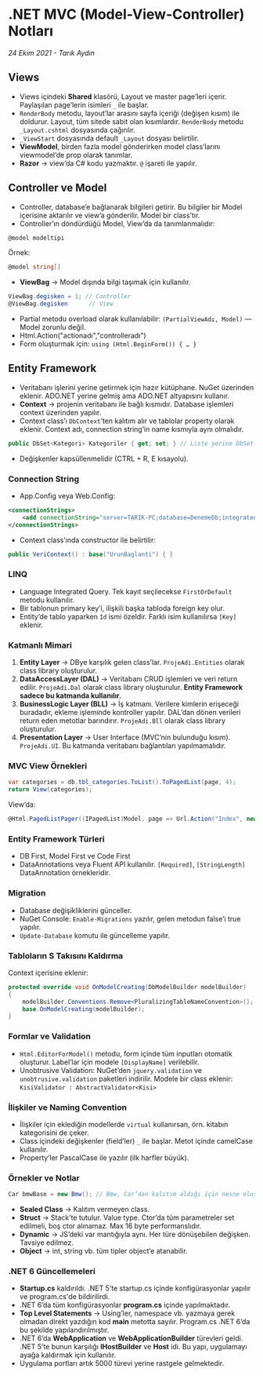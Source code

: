 # .NET MVC (Model-View-Controller) Notları

*24 Ekim 2021 - Tarık Aydın*

## Views
- Views içindeki **Shared** klasörü, Layout ve master page’leri içerir. Paylaşılan page’lerin isimleri `_` ile başlar.  
- `RenderBody` metodu, layout’lar arasını sayfa içeriği (değişen kısım) ile doldurur. Layout, tüm sitede sabit olan kısımlardır. `RenderBody` metodu `_Layout.cshtml` dosyasında çağırılır.  
- `_ViewStart` dosyasında default `_Layout` dosyası belirtilir.  
- **ViewModel**, birden fazla model gönderirken model class’larını viewmodel’de prop olarak tanımlar.  
- **Razor** → view’da C# kodu yazmaktır. `@` işareti ile yapılır.

## Controller ve Model
- Controller, database’e bağlanarak bilgileri getirir. Bu bilgiler bir Model içerisine aktarılır ve view’a gönderilir. Model bir class’tır.  
- Controller’ın döndürdüğü Model, View’da da tanımlanmalıdır:  
```csharp
@model modeltipi
```
Örnek:  
```csharp
@model string[]
```
- **ViewBag** → Model dışında bilgi taşımak için kullanılır.  
```csharp
ViewBag.degisken = 1; // Controller
@ViewBag.degisken      // View
```
- Partial metodu overload olarak kullanılabilir: `(PartialViewAdı, Model)` — Model zorunlu değil.  
- Html.Action("actionadı","controlleradı")  
- Form oluşturmak için: `using (Html.BeginForm()) { … }`  

## Entity Framework
- Veritabanı işlerini yerine getirmek için hazır kütüphane. NuGet üzerinden eklenir. ADO.NET yerine gelmiş ama ADO.NET altyapısını kullanır.  
- **Context** → projenin veritabanı ile bağlı kısmıdır. Database işlemleri context üzerinden yapılır.  
- Context class’ı `DbContext`’ten kalıtım alır ve tablolar property olarak eklenir. Context adı, connection string’in name kısmıyla aynı olmalıdır.  
```csharp
public DbSet<Kategori> Kategoriler { get; set; } // Liste yerine DbSet kullanılır
```
- Değişkenler kapsüllenmelidir (CTRL + R, E kısayolu).  

### Connection String
- App.Config veya Web.Config:  
```xml
<connectionStrings>
    <add connectionString="server=TARIK-PC;database=DenemeDb;integrated security=true;" providerName="System.Data.SqlClient" name="UrunBaglanti" />
</connectionStrings>
```
- Context class’ında constructor ile belirtilir:  
```csharp
public VeriContext() : base("UrunBaglanti") { }
```

### LINQ
- Language Integrated Query. Tek kayıt seçilecekse `FirstOrDefault` metodu kullanılır.  
- Bir tablonun primary key’i, ilişkili başka tabloda foreign key olur.  
- Entity’de tablo yaparken `Id` ismi özeldir. Farklı isim kullanılırsa `[Key]` eklenir.

### Katmanlı Mimari
1. **Entity Layer** → DBye karşılık gelen class’lar. `ProjeAdi.Entities` olarak class library oluşturulur.  
2. **DataAccessLayer (DAL)** → Veritabanı CRUD işlemleri ve veri return edilir. `ProjeAdi.Dal` olarak class library oluşturulur. **Entity Framework sadece bu katmanda kullanılır.**  
3. **BusinessLogic Layer (BLL)** → İş katmanı. Verilere kimlerin erişeceği buradadır, ekleme işleminde kontroller yapılır. DAL’dan dönen verileri return eden metotlar barındırır. `ProjeAdi.Bll` olarak class library oluşturulur.  
4. **Presentation Layer** → User Interface (MVC’nin bulunduğu kısım). `ProjeAdi.UI`. Bu katmanda veritabanı bağlantıları yapılmamalıdır.  

### MVC View Örnekleri
```csharp
var categories = db.tbl_categories.ToList().ToPagedList(page, 4);
return View(categories);
```
View’da:  
```csharp
@Html.PagedListPager((IPagedList)Model, page => Url.Action("Index", new { page }))
```

### Entity Framework Türleri
- DB First, Model First ve Code First  
- DataAnnotations veya Fluent API kullanılır. `[Required]`, `[StringLength]` DataAnnotation örnekleridir.

### Migration
- Database değişikliklerini günceller.  
- NuGet Console: `Enable-Migrations` yazılır, gelen metodun false’i true yapılır.  
- `Update-Database` komutu ile güncelleme yapılır.

### Tabloların S Takısını Kaldırma
Context içerisine eklenir:  
```csharp
protected override void OnModelCreating(DbModelBuilder modelBuilder)
{
    modelBuilder.Conventions.Remove<PluralizingTableNameConvention>();
    base.OnModelCreating(modelBuilder);
}
```

### Formlar ve Validation
- `Html.EditorForModel()` metodu, form içinde tüm inputları otomatik oluşturur. Label’lar için modele `[DisplayName]` verilebilir.  
- Unobtrusive Validation: NuGet’den `jquery.validation` ve `unobtrusive.validation` paketleri indirilir. Modele bir class eklenir: `KisiValidator : AbstractValidator<Kisi>`  

### İlişkiler ve Naming Convention
- İlişkiler için eklediğin modellerde `virtual` kullanırsan, örn. kitabın kategorisini de çeker.  
- Class içindeki değişkenler (field’ler) `_` ile başlar. Metot içinde camelCase kullanılır.  
- Property’ler PascalCase ile yazılır (ilk harfler büyük).  

### Örnekler ve Notlar
```csharp
Car bmwBase = new Bmw(); // Bmw, Car’dan kalıtım aldığı için nesne oluşturulabilir. Sadece Car özelliklerini barındırır.
```
- **Sealed Class** → Kalıtım vermeyen class.  
- **Struct** → Stack’te tutulur. Value type. Ctor’da tüm parametreler set edilmeli, boş ctor alınamaz. Max 16 byte performanslıdır.  
- **Dynamic** → JS’deki var mantığıyla aynı. Her türe dönüşebilen değişken. Tavsiye edilmez.  
- **Object** → int, string vb. tüm tipler object’e atanabilir.  

### .NET 6 Güncellemeleri
- **Startup.cs** kaldırıldı. .NET 5’te startup.cs içinde konfigürasyonlar yapılır ve program.cs'de bildirilirdi.  
- .NET 6’da tüm konfigürasyonlar **program.cs** içinde yapılmaktadır.  
- **Top Level Statements** → Using’ler, namespace vb. yazmaya gerek olmadan direkt yazdığın kod **main** metotta sayılır. Program.cs .NET 6’da bu şekilde yapılandırılmıştır.  
- .NET 6’da **WebApplication** ve **WebApplicationBuilder** türevleri geldi. .NET 5’te bunun karşılığı **IHostBuilder** ve **Host** idi. Bu yapı, uygulamayı ayağa kaldırmak için kullanılır.  
- Uygulama portları artık 5000 türevi yerine rastgele gelmektedir.